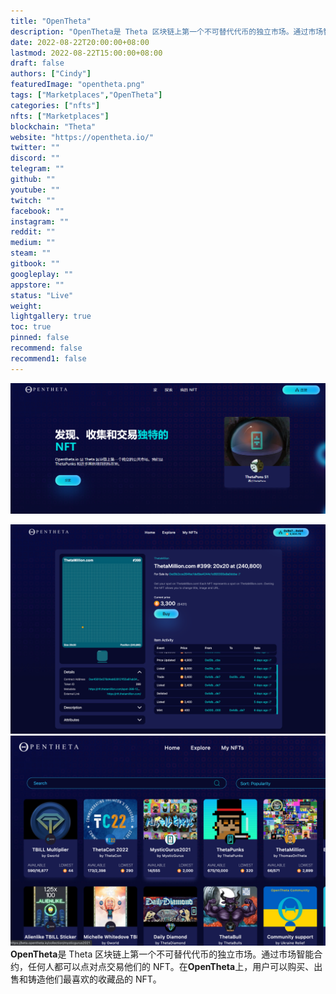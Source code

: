 ```yaml
---
title: "OpenTheta"
description: "OpenTheta是 Theta 区块链上第一个不可替代代币的独立市场。通过市场智能合约，任何人都可以点对点交易他们的 NFT。在OpenTheta上，用户可以购买、出售和铸造他们最喜欢的收藏品的 NFT。"
date: 2022-08-22T20:00:00+08:00
lastmod: 2022-08-22T15:00:00+08:00
draft: false
authors: ["Cindy"]
featuredImage: "opentheta.png"
tags: ["Marketplaces","OpenTheta"]
categories: ["nfts"]
nfts: ["Marketplaces"]
blockchain: "Theta"
website: "https://opentheta.io/"
twitter: ""
discord: ""
telegram: ""
github: ""
youtube: ""
twitch: ""
facebook: ""
instagram: ""
reddit: ""
medium: ""
steam: ""
gitbook: ""
googleplay: ""
appstore: ""
status: "Live"
weight: 
lightgallery: true
toc: true
pinned: false
recommend: false
recommend1: false
---
```

![image-20220822154140646](image-20220822154140646.png)

![img](0c5e6366215f28d9dbbbd128.png)![img](030320fa2979.png)**OpenTheta**是 Theta 区块链上第一个不可替代代币的独立市场。通过市场智能合约，任何人都可以点对点交易他们的 NFT。在**OpenTheta**上，用户可以购买、出售和铸造他们最喜欢的收藏品的 NFT。

